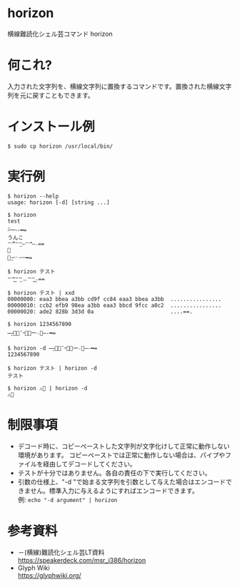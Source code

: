 # horizon
横線難読化シェル芸コマンド horizon

# 何これ?

入力された文字列を、横線文字列に置換するコマンドです。置換された横線文字列を元に戻すこともできます。

# インストール例

```
$ sudo cp horizon /usr/local/bin/
```

# 実行例

```
$ horizon --help
usage: horizon [-d] [string ...]

$ horizon
test
⁃̄᠊⼀⁃-━=
うんこ
ꣻꣻ̄̄ꣻꣻ̲ ꣻꣻ̄ ­₋==
💩
－̱ￚᐨ╶ᅳ━=

$ horizon テスト
ꣻꣻ̄͟ꣻꣻ̲﹘ꣻꣻ̠͟­₋==

$ horizon テスト | xxd
00000000: eaa3 bbea a3bb cd9f cc84 eaa3 bbea a3bb  ................
00000010: ccb2 efb9 98ea a3bb eaa3 bbcd 9fcc a0c2  ................
00000020: ade2 828b 3d3d 0a                        ....==.

$ horizon 1234567890
̶ ̠⼀͞¯᠆㆒͞⼀₋﹘̶-━=

$ horizon -d ̶ ̠⼀͞¯᠆㆒͞⼀₋﹘̶-━=
1234567890

$ horizon テスト | horizon -d
テスト

$ horizon ⚠️💩 | horizon -d
⚠️💩
```

# 制限事項

* デコード時に、コピーペーストした文字列が文字化けして正常に動作しない環境があります。
  コピーペーストでは正常に動作しない場合は、パイプやファイルを経由してデコードしてください。
* テストが十分ではありません。各自の責任の下で実行してください。
* 引数の仕様上、"-d "で始まる文字列を引数として与えた場合はエンコードできません。標準入力に与えるようにすればエンコードできます。  
  例: `echo "-d argument" | horizon`

# 参考資料

* －(横線)難読化シェル芸LT資料  
  https://speakerdeck.com/msr_i386/horizon
* Glyph Wiki  
  https://glyphwiki.org/
